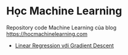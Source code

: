# Học Machine Learning
Repository code Machine Learning của blog https://hocmachinelearning.com
- [Linear Regression với Gradient Descent](https://github.com/noitq/hoc_machine_learning/Linear_Regression.ipynb)